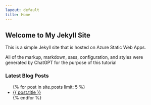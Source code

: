 ```yaml
---
layout: default
title: Home
---
```


<h2>Welcome to My Jekyll Site</h2>

<p>This is a simple Jekyll site that is hosted on Azure Static Web Apps.</p>
<p>All of the markup, markdown, sass, configuration, and styles were generated by ChatGPT for the purpose of this tutorial</p>

<h3>Latest Blog Posts</h3>

<ul>
  {% for post in site.posts limit: 5 %}
    <li>
      <a href="{{ post.url }}">{{ post.title }}</a>
    </li>
  {% endfor %}
</ul>